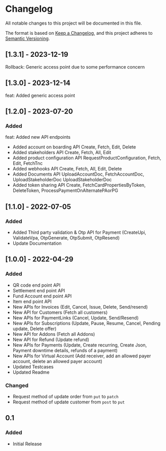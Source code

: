 # Changelog
All notable changes to this project will be documented in this file.

The format is based on [Keep a Changelog](https://keepachangelog.com/en/1.0.0/),
and this project adheres to [Semantic Versioning](https://semver.org/spec/v2.0.0.html).

## [1.3.1] - 2023-12-19
Rollback: Generic access point due to some performance concern

## [1.3.0] - 2023-12-14
feat: Added generic access point

## [1.2.0] - 2023-07-20

### Added
feat: Added new API endpoints

- Added account on boarding API Create, Fetch, Edit, Delete
- Added stakeholders API Create, Fetch, All, Edit
- Added product configuration API RequestProductConfiguration, Fetch, Edit, FetchTnc
- Added webhooks API Create, Fetch, All, Edit, Delete
- Added Documents API UploadAccountDoc, FetchAccountDoc, UploadStakeholderDoc UploadStakeholderDoc
- Added token sharing API Create, FetchCardPropertiesByToken, DeleteToken, ProcessPaymentOnAlternatePAorPG

## [1.1.0] - 2022-07-05

### Added
- Added Third party validation & Otp API for Payment (CreateUpi, ValidateVpa, OtpGenerate, OtpSubmit, OtpResend)
- Update Documentation

## [1.0.0] - 2022-04-29

### Added

- QR code end point API
- Settlement end point API
- Fund Account end point API
- Item end point API
- New APIs for Invoices (Edit, Cancel, Issue, Delete, Send/resend)
- New API for Customers (Fetch all customers)
- New APIs for PaymentLinks (Cancel, Update, Send/Resend)
- New APIs for Subscriptions (Update, Pause, Resume, Cancel, Pending update, Delete offer)
- New API for Addons (Fetch all Addons)
- New API for Refund (Update refund)
- New APIs for Payments (Update, Create recurring, Create Json, Payment downtime details, refunds of a payment)
- New APIs for Virtual Account (Add receiver, add an allowed payer account, delete an allowed payer account)
- Updated Testcases
- Updated Readme 

### Changed

- Request method of update order from `put` to `patch`
- Request method of update customer from `post` to `put`

## 0.1

### Added

- Initial Release
